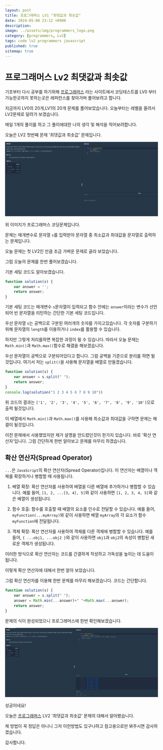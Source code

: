 ```yaml
---
layout: post
title: 프로그래머스 LV1 "최댓값과 최솟값"
date: 2024-05-08 23:12 +0900
description: 
image: ../assets/img/programmers_logo.png
category: [programmers, Lv2]
tags: code lv2 programmers javascript
published: true
sitemap: true
---
```


# 프로그래머스 Lv2 최댓값과 최솟값

  기초부터 다시 공부를 하기위해 [프로그래머스](https://programmers.co.kr/) 라는 사이트에서
  코딩테스트를 LV0 부터 가능한곳까지 못하는곳은 레퍼런스를 찾아가며 풀어보려고 합니다.

  지금까지 LV0의 20개,LV1의 20개 문제를 풀어보았습니다. 오늘부터는 레벨을 올려서 LV2문제로 달려가 보겠습니다.

  매일 1개의 풀이를 하고 그 풀이에대한 나의 생각 및 해석을 적어보려합니다.

  오늘은 LV2 첫번째 문제 '최댓값과 최솟값' 문제입니다.

  ![프로그래머스 이미지](/assets/img//post41_01.png)

  위 이미지가 프로그래머스 코딩문제입니다.
  
  문제는 매개변수로 문자열 `s`를 입력받아 문자열 중 최소값과 최대값을 문자열로 출력하는 문제입니다.

  오늘 문제는 첫 LV2인 만큼 조금 가벼운 문제로 골라 보았습니다.

  그럼 오늘의 문제를 한번 풀어보겠습니다.

  기본 세팅 코드도 알아보겠습니다.

```javascript
function solution(s) {
    var answer = '';
    return answer;
}
```

기본 세팅 코드는 매개변수 `s`문자열이 입력되고 함수 안에는 `answer`이라는 변수가 선언되어 빈 문자열을 리턴하는 간단한 기본 세팅 코드입니다.

우선 문자열 `s`는 공백으로 구분된 여러개의 숫자를 가지고있습니다. 각 숫자를 구분하기 위해 문자열의 `length`를 이용하거나 `index`를 활용할 수 있습니다.

하지만 그렇게 처리를하면 복잡한 과정이 될 수 있습니다. 따라서 오늘 문제는 `Math.min()`과 `Math.max()`함수로 해결을 해보겠습니다.

우선 문자열이 공백으로 구분되어있다고 합니다. 그럼 공백을 기준으로 분리를 하면 될것입니다. 여기서 저는 `split()`을 사용해 문자열을 배열로 만들겠습니다.

```javascript
function solution(s) {
    var answer = s.split(" ");
    return answer;
}
console.log(solution("1 2 3 4 5 6 7 8 9 10"))
```

위 코드의 결과는 `['1', '2', '3', '4', '5', '6', '7', '8', '9', '10']`으로 출력 될것입니다.

이 배열에서 `Math.min()`과 `Math.max()`를 사용해 최소값과 최대값을 구하면 문제는 해결이 될것입니다.

이전 문제에서 사용했었지만 제가 설명을 안드렸던것이 한가지 있습니다. 바로 '확산 연산자'입니다.
그럼 간단하게 한번 알아보고 문제를 마무리 하겠습니다.

## 확산 연산자(Spread Operator)

`...`은 `JavaScript`의 확산 연산자(Spread Operator)입니다. 이 연산자는 배열이나 객체를 확장하거나 병합할 때 사용됩니다.

1. 배열 확장:
확산 연산자를 사용하여 배열을 다른 배열에 추가하거나 병합할 수 있습니다. 예를 들어, `[1, 2, ...[3, 4], 5]`와 같이 사용하면 `[1, 2, 3, 4, 5]`와 같은 배열이 생성됩니다.

2. 함수 호출:
함수를 호출할 때 배열의 요소를 인수로 전달할 수 있습니다. 예를 들어, `myFunction(...myArray)`와 같이 사용하면 배열 `myArray`의 각 요소가 함수 `myFunction`에 전달됩니다.

3. 객체 확장:
확산 연산자를 사용하여 객체를 다른 객체에 병합할 수 있습니다. 예를 들어, `{ ...obj1, ...obj2 }`와 같이 사용하면 `obj1`과 `obj2`의 속성이 병합된 새로운 객체가 생성됩니다.

이러한 방식으로 확산 연산자는 코드를 간결하게 작성하고 가독성을 높이는 데 도움이 됩니다.

이렇게 확산 연산자에 대해서 한번 알아 보았습니다.

그럼 확산 연산자를 이용해 한번 문제를 마무리 해보겠습니다. 코드는 간단합니다.

```javascript
function solution(s) {
    var answer = s.split(" ");
    answer = Math.min(...answer)+" "+Math.max(...answer);
    return answer;
}
```

문제의 식이 완성되었으니 프로그래머스에 한번 확인해보겠습니다.

![프로그래머스 이미지](/assets/img//post41_02.png)

성공이네요!

오늘은 [프로그래머스](https://programmers.co.kr/) LV2 '최댓값과 최솟값' 문제의 대해서 알아봤습니다.

제 방법이 꼭 정답은 아니니 그저 이런방법도 있구나하고 참고용으로만 봐주시면 감사하겠습니다.

감사합니다.
